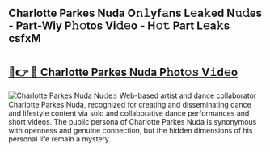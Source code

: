 ## Charlotte Parkes Nuda O𝚗𝚕yf𝚊ns L𝚎a𝚔ed N𝚞𝚍es - Part-Wiy P𝚑𝚘tos Vi𝚍𝚎o - H𝚘𝚝 Part L𝚎a𝚔s csfxM

# <h2><a href="http://kf57xn.oniu.top/?m=Charlotte+Parkes+Nuda">🔗👉 🔴 Charlotte Parkes Nuda P𝚑ot𝚘𝚜 V𝚒d𝚎o</a></h2>

[![Charlotte Parkes Nuda Nu𝚍e𝚜](https://i.imgur.com/0qMVB7G.gif)](http://kf57xn.oniu.top/?m=Charlotte+Parkes+Nuda)
Web-based artist and dance collaborator Charlotte Parkes Nuda, recognized for creating and disseminating dance and lifestyle content via solo and collaborative dance performances and short videos. The public persona of Charlotte Parkes Nuda is synonymous with openness and genuine connection, but the hidden dimensions of his personal life remain a mystery.  
